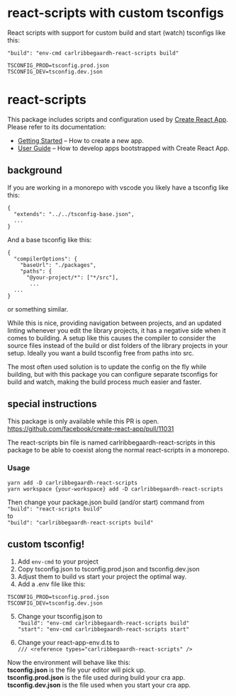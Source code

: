# react-scripts with custom tsconfigs

React scripts with support for custom build and start (watch) tsconfigs like this:

`"build": "env-cmd carlribbegaardh-react-scripts build"`

```
TSCONFIG_PROD=tsconfig.prod.json
TSCONFIG_DEV=tsconfig.dev.json
```

# react-scripts

This package includes scripts and configuration used by [Create React App](https://github.com/facebook/create-react-app).<br>
Please refer to its documentation:

- [Getting Started](https://facebook.github.io/create-react-app/docs/getting-started) – How to create a new app.
- [User Guide](https://facebook.github.io/create-react-app/) – How to develop apps bootstrapped with Create React App.

## background

If you are working in a monorepo with vscode you likely have a tsconfig like this:
```
{
  "extends": "../../tsconfig-base.json",
  ...
}
```
And a base tsconfig like this:
```
{
  "compilerOptions": {
    "baseUrl": "./packages",
    "paths": {
      "@your-project/*": ["*/src"],
       ...
  ...
}
```
or something similar.

While this is nice, providing navigation between projects, and an updated linting
whenever you edit the library projects, it has a negative side when it comes to building.
A setup like this causes the compiler to consider the source files instead of the build or dist folders
of the library projects in your setup.
Ideally you want a build tsconfig free from paths into src.

The most often used solution is to update the config on the fly while building, but with this package
you can configure separate tsconfigs for build and watch, making the build process much easier and faster.

## special instructions

This package is only available while this PR is open.
https://github.com/facebook/create-react-app/pull/11031

The react-scripts bin file is named carlribbegaardh-react-scripts in this package
to be able to coexist along the normal react-scripts in a monorepo.

### Usage

`yarn add -D carlribbegaardh-react-scripts`\
`yarn workspace {your-workspace} add -D carlribbegaardh-react-scripts`

Then change your package.json build (and/or start) command from\
`"build": "react-scripts build"`\
 to\
 `"build": "carlribbegaardh-react-scripts build"`

## custom tsconfig!

1. Add `env-cmd` to your project
2. Copy tsconfig.json to tsconfig.prod.json and tsconfig.dev.json
3. Adjust them to build vs start your project the optimal way.
4. Add a .env file like this:

```
TSCONFIG_PROD=tsconfig.prod.json
TSCONFIG_DEV=tsconfig.dev.json
```

5. Change your tsconfig.json to\
`"build": "env-cmd carlribbegaardh-react-scripts build"`\
`"start": "env-cmd carlribbegaardh-react-scripts start"`

6. Change your react-app-env.d.ts to\
`/// <reference types="carlribbegaardh-react-scripts" />`

Now the environment will behave like this:\
**tsconfig.json** is the file your editor will pick up.\
**tsconfig.prod.json** is the file used during build your cra app.\
**tsconfig.dev.json** is the file used when you start your cra app.